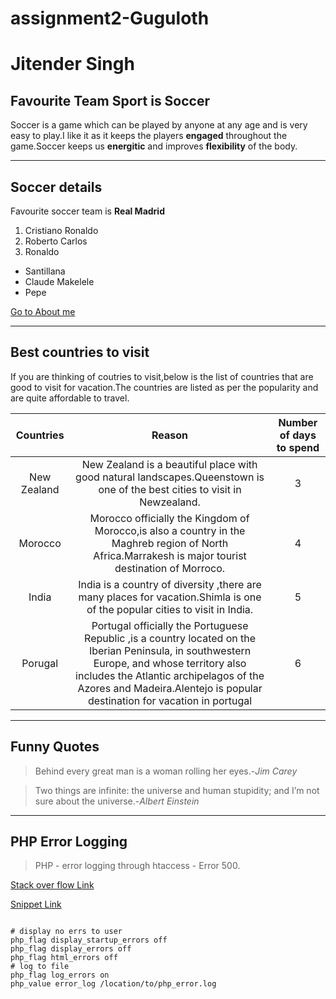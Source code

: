 # assignment2-Guguloth
# Jitender Singh 
## Favourite Team Sport is Soccer

Soccer is a game which can be played by anyone at any age and is very easy to play.I like it as it keeps the players **engaged** throughout the game.Soccer keeps us **energitic** and improves **flexibility** of the body.

----

## Soccer details

Favourite soccer team is **Real Madrid**
1. Cristiano Ronaldo
2. Roberto Carlos
3. Ronaldo

- Santillana
- Claude Makelele
- Pepe


[Go to About me](AboutMe.md)


-----

## Best countries to visit

If you are thinking of coutries to visit,below is the list of countries that are good to visit for vacation.The countries are listed as per the popularity and are quite affordable to travel.

|Countries  |Reason|Number of days to spend|
|:--------:|:-----:|:-----:|
| New Zealand | New Zealand is a beautiful place with good natural landscapes.Queenstown is one of the best cities to visit in Newzealand.|3|
|Morocco    |Morocco officially the Kingdom of Morocco,is also a country in the Maghreb region of North Africa.Marrakesh is major tourist destination of Morroco.|4|
|India      |India is a country of diversity ,there are many places for vacation.Shimla is one of the popular cities to visit in India.|5|
|Porugal    |Portugal officially the Portuguese Republic ,is a country located on the Iberian Peninsula, in southwestern Europe, and whose territory also includes the Atlantic archipelagos of the Azores and Madeira.Alentejo is popular destination for vacation in portugal|6|

---
## Funny Quotes

>Behind every great man is a woman rolling her eyes.-*Jim Carey*

>Two things are infinite: the universe and human stupidity; and I’m not sure about the universe.-*Albert Einstein*

---
## PHP Error Logging
>PHP - error logging through htaccess - Error 500.


[Stack over flow Link](https://stackoverflow.com/questions/64077699/php-error-logging-through-htaccess-error-500)

[Snippet Link](https://css-tricks.com/snippets/htaccess/php-error-logging/)

```

# display no errs to user
php_flag display_startup_errors off
php_flag display_errors off
php_flag html_errors off
# log to file
php_flag log_errors on
php_value error_log /location/to/php_error.log


```









